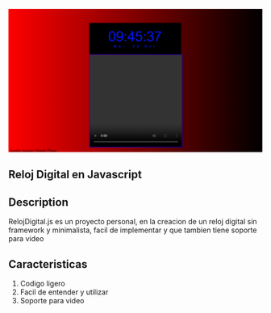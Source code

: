 ![](https://github.com/petrunkito/relojDigital/blob/master/img/img.png)
## Reloj Digital en Javascript

## Description
RelojDigital.js es un proyecto personal, en la creacion de un reloj digital sin framework y minimalista, facil de implementar y que tambien tiene soporte para video

## Caracteristicas

 1. Codigo ligero
 2. Facil de entender y utilizar
 3. Soporte para video
